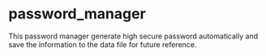 # password_manager
This password manager generate high secure password automatically and save the information to the data file for future reference.
